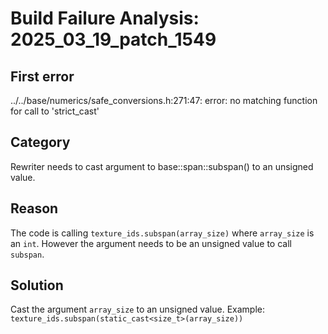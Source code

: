 # Build Failure Analysis: 2025_03_19_patch_1549

## First error

../../base/numerics/safe_conversions.h:271:47: error: no matching function for call to 'strict_cast'

## Category
Rewriter needs to cast argument to base::span::subspan() to an unsigned value.

## Reason
The code is calling `texture_ids.subspan(array_size)` where `array_size` is an `int`. However the argument needs to be an unsigned value to call `subspan`.

## Solution
Cast the argument `array_size` to an unsigned value. Example: `texture_ids.subspan(static_cast<size_t>(array_size))`